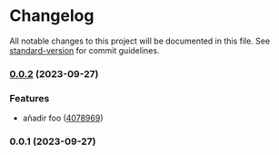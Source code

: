 # Changelog

All notable changes to this project will be documented in this file. See [standard-version](https://github.com/conventional-changelog/standard-version) for commit guidelines.

### [0.0.2](https://github.com/Karmelo1984/template-nestJS/compare/v0.0.1...v0.0.2) (2023-09-27)


### Features

* añadir foo ([4078969](https://github.com/Karmelo1984/template-nestJS/commit/40789694f1757d6daefad75a10fba8e18e6c17ac))

### 0.0.1 (2023-09-27)
